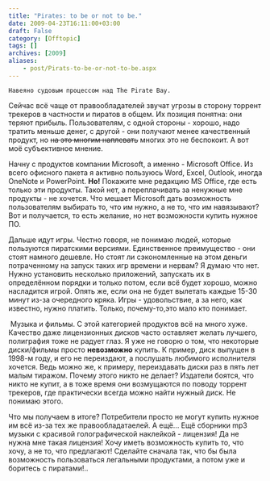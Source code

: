 ```yaml
---
title: "Pirates: to be or not to be."
date: 2009-04-23T16:11:00+03:00
draft: False
category: [Offtopic]
tags: []
archives: [2009]
aliases:
    - post/Pirats-to-be-or-not-to-be.aspx
---
```



> 
	Навеяно судовым процессом над The Pirate Bay.



Сейчас всё чаще от правообладателей звучат угрозы в сторону торрент трекеров в частности и пиратов в общем. Их позиция понятна: они теряют прибыль. Пользователям, с одной стороны - хорошо, надо тратить меньше денег, с другой - они получают менее качественный продукт, но <strike>на это многим наплевать</strike> многих это не беспокоит. А вот моё субъективное мнение.



Начну с продуктов компании Microsoft, а именно - Microsoft Office. Из всего офисного пакета я активно пользуюсь Word, Excel, Outlook, иногда OneNote и PowerPoint. **Но!** Покажите мне редакцию MS Officе, где есть только эти продукты. Такой нет, а переплачивать за ненужные мне продукты - не хочется. Что мешает Microsoft дать возможность пользователям выбирать то, что им нужно, а не то, что им навязывают? Вот и получается, то есть желание, но нет возможности купить нужное ПО.



Дальше идут игры. Честно говоря, не понимаю людей, которые пользуются пиратскими версиями. Единственное преимущество - они стоят намного дешевле. Но стоят ли сэкономленные на этом деньги потраченному на запуск таких игр времени и нервам? Я думаю что нет. Нужно установить несколько приложений, запускать их в определённом порядки и только потом, если всё будет хорошо, можно насладится игрой. Опять же, если она не будет вылетать каждые 15-30 минут из-за очередного кряка. Игры - удовольствие, а за него, как известно, нужно платить. Только, почему-то,это мало кто понимает.



 Музыка и фильмы. С этой категорией продуктов всё на много хуже. Качество даже лицензионных дисков часто оставляет желать лучшего, полиграфия тоже не радует глаз. Я уже не говорю о том, что некоторые диски/фильмы просто **невозможно** купить. К пример, диск выпущен в 1998-м году, и его не переиздают, а послушать любимого исполнителя хочется. Ведь можно же, к примеру, переиздавать диски раз в пять лет малым тиражом. Почему этого никто не делает? Издатели боятся, что никто не купит, а в тоже время они возмущаются по поводу торрент трекеров, где практически всегда можно найти нужный диск. Не понимаю этого. 



Что мы получаем в итоге? Потребители просто не могут купить нужное им всё из-за тех же правообладатаелей. А ещё... Ещё сборники mp3 музыки с красивой голографической наклейкой - лицензия! Да не нужна мне такая лицензия! Хочу иметь возможность купить то, что хочу, а не то, что предлагают! Сделайте сначала так, что бы была возможность пользоваться легальными продуктами, а потом уже и боритесь с пиратами!..


